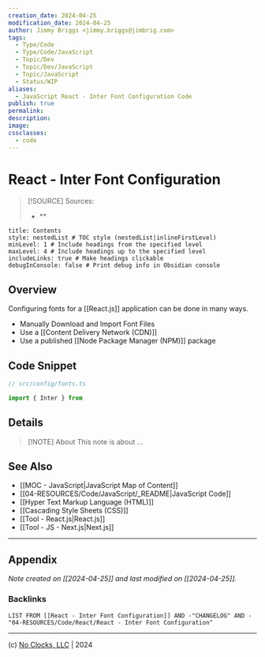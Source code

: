 ```yaml
---
creation_date: 2024-04-25
modification_date: 2024-04-25
author: Jimmy Briggs <jimmy.briggs@jimbrig.com>
tags:
  - Type/Code
  - Type/Code/JavaScript
  - Topic/Dev
  - Topic/Dev/JavaScript
  - Topic/JavaScript
  - Status/WIP
aliases:
  - JavaScript React - Inter Font Configuration Code
publish: true
permalink:
description:
image:
cssclasses:
  - code
---
```


# React - Inter Font Configuration

> [!SOURCE] Sources:
> - **

```table-of-contents
title: Contents 
style: nestedList # TOC style (nestedList|inlineFirstLevel)
minLevel: 1 # Include headings from the specified level
maxLevel: 4 # Include headings up to the specified level
includeLinks: true # Make headings clickable
debugInConsole: false # Print debug info in Obsidian console
```

## Overview

Configuring fonts for a [[React.js]] application can be done in many ways.

- Manually Download and Import Font Files
- Use a [[Content Delivery Network (CDN)]]
- Use a published [[Node Package Manager (NPM)]] package

## Code Snippet

```typescript
// src/config/fonts.ts

import { Inter } from 

```

## Details

> [!NOTE] About
> This note is about ...

## See Also

- [[MOC - JavaScript|JavaScript Map of Content]]
- [[04-RESOURCES/Code/JavaScript/_README|JavaScript Code]]
- [[Hyper Text Markup Language (HTML)]]
- [[Cascading Style Sheets (CSS)]]
- [[Tool - React.js|React.js]]
- [[Tool - JS - Next.js|Next.js]]

***

## Appendix

*Note created on [[2024-04-25]] and last modified on [[2024-04-25]].*

### Backlinks

```dataview
LIST FROM [[React - Inter Font Configuration]] AND -"CHANGELOG" AND -"04-RESOURCES/Code/React/React - Inter Font Configuration"
```

***

(c) [No Clocks, LLC](https://github.com/noclocks) | 2024
